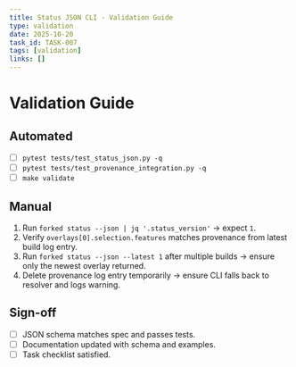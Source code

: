 ```yaml
---
title: Status JSON CLI - Validation Guide
type: validation
date: 2025-10-20
task_id: TASK-007
tags: [validation]
links: []
---
```


# Validation Guide

## Automated
- [ ] `pytest tests/test_status_json.py -q`
- [ ] `pytest tests/test_provenance_integration.py -q`
- [ ] `make validate`

## Manual
1. Run `forked status --json | jq '.status_version'` → expect `1`.
2. Verify `overlays[0].selection.features` matches provenance from latest build log entry.
3. Run `forked status --json --latest 1` after multiple builds → ensure only the newest overlay returned.
4. Delete provenance log entry temporarily → ensure CLI falls back to resolver and logs warning.

## Sign-off
- [ ] JSON schema matches spec and passes tests.
- [ ] Documentation updated with schema and examples.
- [ ] Task checklist satisfied.
